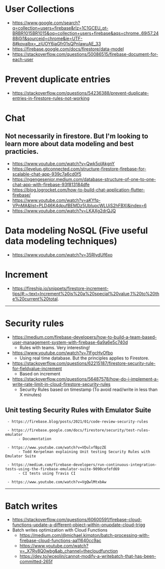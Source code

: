 
# User Collections
 - https://www.google.com/search?q=collection+users+firebase&rlz=1C1GCEU_pt-BRBR1015BR1015&oq=collection+users+firebase&aqs=chrome..69i57.2488j0j1&sourceid=chrome&ie=UTF-8#kpvalbx=_zjUOY6iaGfr01sQPnIawuAE_33
 - https://firebase.google.com/docs/firestore/data-model
 - https://stackoverflow.com/questions/50086515/firebase-document-for-each-user

# Prevent duplicate entries
 - https://stackoverflow.com/questions/54236388/prevent-duplicate-entries-in-firestore-rules-not-working

# Chat
## Not necessarily in firestore. But I'm looking to learn more about data modeling and best practicies.
 - https://www.youtube.com/watch?v=Qwk5oIAkgnY
 - https://levelup.gitconnected.com/structure-firestore-firebase-for-scalable-chat-app-939c7a6cd0f5
 - https://ngengesenior.medium.com/database-structure-of-one-to-one-chat-app-with-firebase-93f813184dfe
 - https://blog.logrocket.com/how-to-build-chat-application-flutter-firebase/
 - https://www.youtube.com/watch?v=aKYfq-VPnMA&list=PLD46K4dpufBEMDz5UblupcWLUiS2hFBXI&index=6
 - https://www.youtube.com/watch?v=LKAXg2drQJQ

# Data modeling NoSQL (Five useful data modeling techniques)
 - https://www.youtube.com/watch?v=35RlydUf6xo

# Increment
 - https://fireship.io/snippets/firestore-increment-tips/#:~:text=Increment%20is%20a%20special%20value,1%20to%20the%20current%20total.


----

# Security rules

  - https://medium.com/firebase-developers/how-to-build-a-team-based-user-management-system-with-firebase-6a9a6e5c740d
    - Rules with teams. Very interesting!
  - https://www.youtube.com/watch?v=7lFgcHvOfbo
    - Using real time database. But the principles applies to Firestore.
  - https://stackoverflow.com/questions/62215187/firestore-security-rule-for-fieldvalue-increment
    - Based on increment
  - https://stackoverflow.com/questions/56487578/how-do-i-implement-a-write-rate-limit-in-cloud-firestore-security-rules
    - Security Rules based on timestamp (To avoid read/write in less than X minutes)

## Unit testing Security Rules with Emulator Suite
	 - https://firebase.blog/posts/2021/01/code-review-security-rules

	 - https://firebase.google.com/docs/firestore/security/test-rules-emulator
		  - Documentation

	 - https://www.youtube.com/watch?v=VDulvfBpzZE
		  - Todd Kerpelman explaining Unit testing Security Rules with Emulator Suite

	 - https://medium.com/firebase-developers/run-continuous-integration-tests-using-the-firebase-emulator-suite-9090cefefd69
		  - CI tests using Travis CI

	 - https://www.youtube.com/watch?v=VgQwlMtxbAw


----

# Batch writes

 - https://stackoverflow.com/questions/60600591/firebase-cloud-functions-update-a-different-object-within-onupdate-cloud-trigg
 - Batch writes optimization with Cloud Functions
   - https://medium.com/@michael.kimpton/batch-processing-with-firebase-cloud-functions-aa11640cc9ac
   - https://www.youtube.com/watch?v=_X7Ry8Q0wbg&ab_channel=thecloudfunction
   - https://dev.to/wceolin/cannot-modify-a-writebatch-that-has-been-committed-265f



